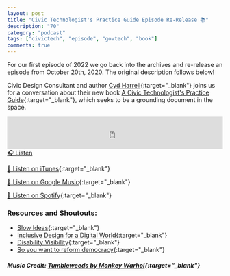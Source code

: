 ```yaml
---
layout: post
title: "Civic Technologist's Practice Guide Episode Re-Release 📚"
description: "70"
category: "podcast"
tags: ["civictech", "episode", "govtech", "book"]
comments: true
---
```


For our first episode of 2022 we go back into the archives and re-release an episode from October 20th, 2020. The original description follows below!

Civic Design Consultant and author [Cyd Harrell](https://twitter.com/cydharrell){:target="_blank"} joins us for a conversation about their new book [A Civic Technologist's Practice Guide](https://www.goodreads.com/book/show/55225556-a-civic-technologist-s-practice-guide?ac=1&from_search=true&qid=paFK2DugTf&rank=1){:target="_blank"}, which seeks to be a grounding document in the space. 

<iframe width="100%" height="75" scrolling="no" frameborder="no" allow="autoplay" src="https://w.soundcloud.com/player/?url=https%3A//api.soundcloud.com/tracks/1194852196%3Fsecret_token%3Ds-13NZTAu6Rjg&color=%23ff5500&auto_play=false&hide_related=false&show_comments=true&show_user=true&show_reposts=false&show_teaser=true&visual=true"></iframe>
<a href="https://soundcloud.com/user-227289754/70-civic-technologist-guide-episode-re-release" target="_blank">🎧 Listen</a>

[📱 Listen on iTunes](https://itunes.apple.com/us/podcast/civic-tech-chat/id1350640468?mt=2){:target="_blank"}

[📱 Listen on Google Music](https://play.google.com/music/listen?u=0#/ps/I2inksjzzzmbxhg5wbojr624doa){:target="_blank"}

[📱 Listen on Spotify](https://open.spotify.com/show/1kbwPAi4thGOU43xFkehgT){:target="_blank"}

### Resources and Shoutouts:
- [Slow Ideas](https://www.newyorker.com/magazine/2013/07/29/slow-ideas){:target="_blank"}
- [Inclusive Design for a Digital World](https://www.goodreads.com/book/show/46113876-inclusive-design-for-a-digital-world?from_search=true&from_srp=true&qid=BN5R6KdAsB&rank=1){:target="_blank"}
- [Disability Visibility](https://www.goodreads.com/book/show/51456746-disability-visibility){:target="_blank"}
- [So you want to reform democracy](https://medium.com/civic-tech-thoughts-from-joshdata/so-you-want-to-reform-democracy-7f3b1ef10597){:target="_blank"}

##### Music Credit: [Tumbleweeds by Monkey Warhol](http://freemusicarchive.org/music/Monkey_Warhol/Lonely_Hearts_Challenge/Monkey_Warhol_-_Tumbleweeds){:target="_blank"}
